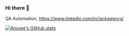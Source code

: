 ### Hi there 👋

QA Automation, https://www.linkedin.com/in/jackagency/

[![Anurag's GitHub stats](https://github-readme-stats.vercel.app/api?username=Jackagency&show_icons=true&theme=discord_old_blurple )](https://github.com/anuraghazra/github-readme-stats)


<!--
**Jackagency/Jackagency** is a ✨ _special_ ✨ repository because its `README.md` (this file) appears on your GitHub profile.

Here are some ideas to get you started:

- 🔭 I’m currently working on ...
- 🌱 I’m currently learning ...
- 👯 I’m looking to collaborate on ...
- 🤔 I’m looking for help with ...
- 💬 Ask me about ...
- 📫 How to reach me: ...
- 😄 Pronouns: ...
- ⚡ Fun fact: ...
-->
